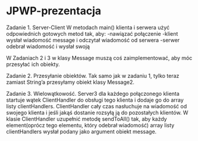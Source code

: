 # JPWP-prezentacja

Zadanie 1. Server-Client
W metodach main() klienta i serwera użyć odpowiednich gotowych metod tak, aby:
-nawiązać połączenie
-klient wysłał wiadomość message i odczytał wiadomość od serwera
-serwer odebrał wiadomość i wysłał swoją 

W Zadaniach 2 i 3 w klasy Message muszą coś zaimplementować, aby móc przesyłać ich obiekty.

Zadanie 2. Przesyłanie obiektów.
Tak samo jak w zadaniu 1, tylko teraz zamiast String’a przesyłamy obiekt klasy Message2.

Zadanie 3. Wielowątkowość. 
Server3 dla każdego połączonego klienta startuje wątek ClientHandler do obsługi tego klienta i dodaje go do array listy clientHandlers. ClientHandler cały czas nasłuchuje na wiadomość od swojego klienta i jeśli jakąś dostanie rozsyłą ją do pozostałych klientów.
W klasie ClientHandler uzupełnić metodę sendToAll() tak, aby każdy element(oprócz tego elementu, który odebrał wiadomość) array listy clientHandlers wysłał podany jako argument obiekt message.
